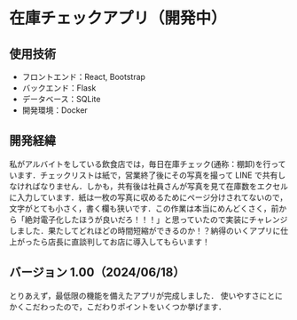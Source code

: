 # 在庫チェックアプリ（開発中）

## 使用技術

- フロントエンド：React, Bootstrap
- バックエンド：Flask
- データベース：SQLite
- 開発環境：Docker

## 開発経緯

私がアルバイトをしている飲食店では，毎日在庫チェック(通称：棚卸)を行っています．チェックリストは紙で，営業終了後にその写真を撮って LINE で共有しなければなりません．しかも，共有後は社員さんが写真を見て在庫数をエクセルに入力しています．紙は一枚の写真に収めるためにページ分けされてないので，文字がとても小さく，書く欄も狭いです．この作業は本当にめんどくさく，前から「絶対電子化したほうが良いだろ！！！」と思っていたので実装にチャレンジしました．果たしてどれほどの時間短縮ができるのか！？納得のいくアプリに仕上がったら店長に直談判してお店に導入してもらいます！

## バージョン 1.00（2024/06/18）

とりあえず，最低限の機能を備えたアプリが完成しました．
使いやすさにとにかくこだわったので，こだわりポイントをいくつか挙げます．
